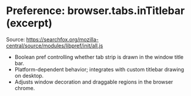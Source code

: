 # Preference: browser.tabs.inTitlebar (excerpt)

Source: https://searchfox.org/mozilla-central/source/modules/libpref/init/all.js

- Boolean pref controlling whether tab strip is drawn in the window title bar.
- Platform-dependent behavior; integrates with custom titlebar drawing on desktop.
- Adjusts window decoration and draggable regions in the browser chrome.
